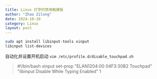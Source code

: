 ```yaml
---
title: Linux 打字时禁用触摸板 
author: "Zhao Zilong"
date: 2024-10-28
category: Linux
layout: post
---
```


```bash
sudo apt install libinput-tools xinput
libinput list-devices
```

自动化并设置开机启动 `vim /etc/profile.d/disable_touchpad.sh`

> #!/bin/bash
> xinput set-prop "ELAN1204:00 04F3:30B2 Touchpad" "libinput Disable While Typing Enabled" 1

